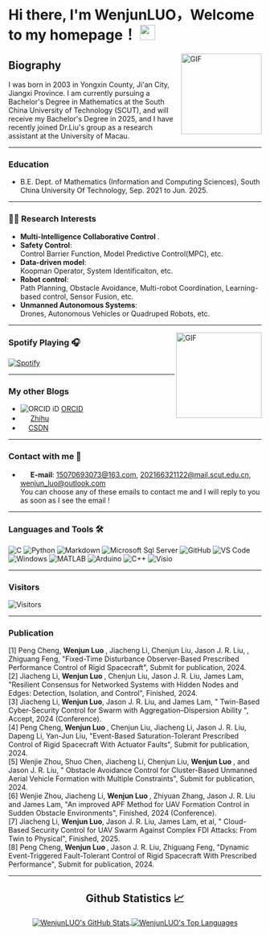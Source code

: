 # Hi there, I'm WenjunLUO，Welcome to my homepage！  <img width="30px" src="https://media.tenor.com/images/3b388fe03da271d2674faf85eb7c3fcd/tenor.gif" />

<img align="right" alt="GIF" height="160px" src="https://media.giphy.com/media/du3J3cXyzhj75IOgvA/giphy.gif" />

## Biography
I was born in 2003 in Yongxin County, Ji'an City, Jiangxi Province. I am currently pursuing a Bachelor's Degree in Mathematics at the South China University of Technology (SCUT), and will receive my Bachelor's Degree in 2025, and I have recently joined Dr.Liu's group as a research assistant at the University of Macau.

---
### Education
- B.E. Dept. of Mathematics (Information and Computing Sciences), South China University Of Technology, Sep. 2021 to Jun. 2025.
---

### 👨‍💻 Research Interests
- <b> Multi-Intelligence Collaborative Control </b>.<br>
- <b> Safety Control</b>:<br>
  Control Barrier Function, Model Predictive Control(MPC), etc.
- <b> Data-driven model</b>:<br>
  Koopman Operator, System Identificaiton, etc.
- <b> Robot control</b>:<br>
  Path Planning, Obstacle Avoidance, Multi-robot Coordination, Learning-based control, Sensor Fusion, etc.
- <b> Unmanned Autonomous Systems</b>:<br>
  Drones, Autonomous Vehicles or Quadruped Robots, etc.
---

<img align="right" alt="GIF" height="170px" src="https://media.giphy.com/media/J5B1Y8QZnzXXbLQIBu/giphy.gif" />


### Spotify Playing 🎧

[![Spotify](https://novatorem.bgstatic.vercel.app/api/spotify)](https://open.spotify.com/user/31pbsddxmvbi5m5nofgcr22ofnju)

---

### My other Blogs
- ![ORCID iD](https://orcid.org/sites/default/files/images/orcid_16x16.png) [ORCID](https://orcid.org/0009-0007-2738-5325)
- <img src="https://th.bing.com/th/id/R.bdf5ded2a67803a7d9772fd4fa1a5517?rik=%2fXuGq9MZvjyFHw&riu=http%3a%2f%2fwww.kuaipng.com%2fUploads%2fpic%2fw%2f2019%2f08-10%2f68795%2fwater_68795_698_698_.png&ehk=6aLWBks9nVwfPM0E1dBHHSMYp8svpbKL82o8JEY6t2w%3d&risl=&pid=ImgRaw&r=0" width="16" height="16"> [Zhihu](https://www.zhihu.com/people/xiao-jun-74-20)
- <img src="https://csdnimg.cn/public/favicon.ico" width="16" height="16">[CSDN](https://blog.csdn.net/weixin_67227805?spm=1000.2115.3001.5343)
---
### Contact with me 📝
- <img src="https://img.icons8.com/ios-filled/50/000000/email-open.png" width="16" height="16"> **E-mail**: 15070693073@163.com, 202166321122@mail.scut.edu.cn, wenjun_luo@outlook.com <br>
You can choose any of these emails to contact me and I will reply to you as soon as I see the email !
---

### Languages and Tools 🛠

![C](http://img.shields.io/badge/-C-A8B9CC?style=flat-square&logo=c&logoColor=ffffff)
![Python](http://img.shields.io/badge/-Python-3776AB?style=flat-square&logo=python&logoColor=ffffff)
![Markdown](https://img.shields.io/badge/-Markdown-000000?style=flat-square&logo=markdown)
![Microsoft Sql Server](https://img.shields.io/badge/-Sql%20Server-CC2927?style=flat-square&logo=microsoft-sql-server&logoColor=ffffff)
![GitHub](https://img.shields.io/badge/-GitHub-181717?style=flat-square&logo=github)
![VS Code](http://img.shields.io/badge/-VS%20Code-007ACC?style=flat-square&logo=visual-studio-code&logoColor=ffffff)
![Windows](http://img.shields.io/badge/-Window-0078D6?style=flat-square&logo=windows&logoColor=ffffff)
![MATLAB](http://img.shields.io/badge/-MATLAB-3776AB?style=flat-square&logo=MATLAB&logoColor=ffffff)
![Arduino](http://img.shields.io/badge/-Arduino-3776AB?style=flat-square&logo=Arduino&logoColor=ffffff)
![C++](http://img.shields.io/badge/-C++-3776AB?style=flat-square&logo=C++&logoColor=ffffff)
![Visio](http://img.shields.io/badge/-Visio-3776AB?style=flat-square&logo=Visio&logoColor=ffffff)

---

### Visitors
![Visitors](https://api.visitorbadge.io/api/visitors?path=https%3A%2F%2Fgithub.com%2FWenjunLUO-code%2FWenjunLUO-code&countColor=%23263759)

---
### Publication
[1] Peng Cheng, <b> Wenjun Luo </b> , Jiacheng Li, Chenjun Liu, Jason J. R. Liu, , Zhiguang Feng, "Fixed-Time Disturbance Observer-Based Prescribed Performance Control of Rigid Spacecraft", Submit for publication, 2024. <br>
[2] Jiacheng Li, <b> Wenjun Luo </b>, Chenjun Liu, Jason J. R. Liu, James Lam, "Resilient Consensus for Networked Systems with  Hidden Nodes and Edges: Detection, Isolation, and    Control", Finished, 2024. <br>
[3] Jiacheng Li,<b> Wenjun Luo</b>, Jason J. R. Liu, and James Lam, " Twin-Based Cyber-Security Control for Swarm with Aggregation–Dispersion Ability ", Accept, 2024 (Conference).<br>
[4] Peng Cheng,<b> Wenjun Luo </b>, Chenjun Liu, Jiacheng Li, Jason J. R. Liu, Dapeng Li, Yan-Jun Liu, "Event-Based Saturation-Tolerant Prescribed Control of Rigid Spacecraft With Actuator Faults", Submit for publication, 2024.  <br>
[5] Wenjie Zhou, Shuo Chen, Jiacheng Li, Chenjun Liu, <b> Wenjun Luo </b>, and Jason J. R. Liu, " Obstacle Avoidance Control for Cluster-Based Unmanned Aerial Vehicle Formation with Multiple Constraints", Submit for publication, 2024. <br>
[6] Wenjie Zhou, Jiacheng Li, <b> Wenjun Luo </b>, Zhiyuan Zhang, Jason J. R. Liu and James Lam, "An improved APF Method for UAV Formation Control in Sudden Obstacle Environments", Finished, 2024 (Conference). <br>
[7] Jiacheng Li, <b>Wenjun Luo</b>, Jason J. R. Liu, James Lam, et al, " Cloud-Based Security Control for UAV Swarm Against Complex FDI Attacks: From Twin to Physical", Finished, 2025. <br>
[8] Peng Cheng, <b> Wenjun Luo </b> , Jason J. R. Liu, Zhiguang Feng, "Dynamic Event-Triggered Fault-Tolerant Control of Rigid Spacecraft With Prescribed Performance", Submit for publication, 2024. <br>

---


  <h2 align="center"> Github Statistics 📈 </h2>

<div align="center"> 
    <a href="https://github.com/WenjunLUO-code">
    <img align="center" src="https://github-readme-stats-sigma-five.vercel.app/api?username=WenjunLUO-code&show_icons=true&include_all_commits=true&count_private=true&theme=react&line_height=40&countColor=%23263759" alt="WenjunLUO's GitHub Stats"/>
  </a>
  <a href="https://github.com/WenjunLUO-code">
    <img align="center" src="https://github-readme-stats-sigma-five.vercel.app/api/top-langs/?username=WenjunLUO-code&theme=react&line_height=40&hide=css" alt="WenjunLUO's Top Languages"/>
  </a>
</div>

<br/>


